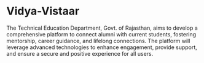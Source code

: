 # Vidya-Vistaar
The Technical Education Department, Govt. of Rajasthan, aims to develop a comprehensive platform to connect alumni with current students, fostering mentorship, career guidance, and lifelong connections. The platform will leverage advanced technologies to enhance engagement, provide support, and ensure a secure and positive experience for all users.

